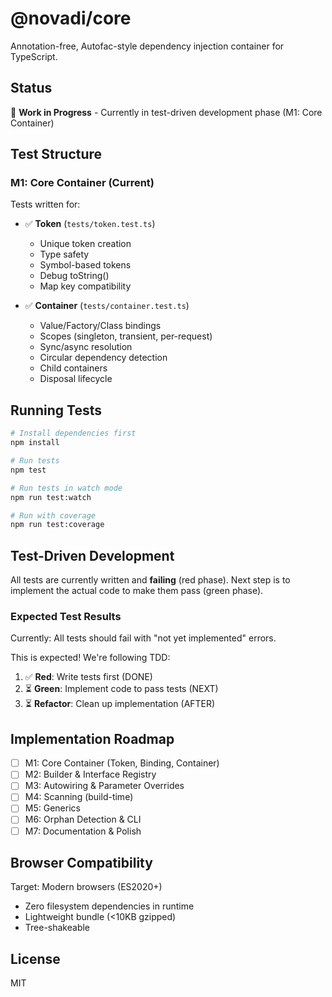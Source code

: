 # @novadi/core

Annotation-free, Autofac-style dependency injection container for TypeScript.

## Status

🚧 **Work in Progress** - Currently in test-driven development phase (M1: Core Container)

## Test Structure

### M1: Core Container (Current)

Tests written for:
- ✅ **Token** (`tests/token.test.ts`)
  - Unique token creation
  - Type safety
  - Symbol-based tokens
  - Debug toString()
  - Map key compatibility

- ✅ **Container** (`tests/container.test.ts`)
  - Value/Factory/Class bindings
  - Scopes (singleton, transient, per-request)
  - Sync/async resolution
  - Circular dependency detection
  - Child containers
  - Disposal lifecycle

## Running Tests

```bash
# Install dependencies first
npm install

# Run tests
npm test

# Run tests in watch mode
npm run test:watch

# Run with coverage
npm run test:coverage
```

## Test-Driven Development

All tests are currently written and **failing** (red phase). Next step is to implement the actual code to make them pass (green phase).

### Expected Test Results

Currently: All tests should fail with "not yet implemented" errors.

This is expected! We're following TDD:
1. ✅ **Red**: Write tests first (DONE)
2. ⏳ **Green**: Implement code to pass tests (NEXT)
3. ⏳ **Refactor**: Clean up implementation (AFTER)

## Implementation Roadmap

- [ ] M1: Core Container (Token, Binding, Container)
- [ ] M2: Builder & Interface Registry
- [ ] M3: Autowiring & Parameter Overrides
- [ ] M4: Scanning (build-time)
- [ ] M5: Generics
- [ ] M6: Orphan Detection & CLI
- [ ] M7: Documentation & Polish

## Browser Compatibility

Target: Modern browsers (ES2020+)
- Zero filesystem dependencies in runtime
- Lightweight bundle (<10KB gzipped)
- Tree-shakeable

## License

MIT
